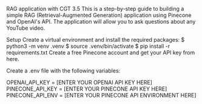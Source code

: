 RAG application with CGT 3.5
This is a step-by-step guide to building a simple RAG (Retrieval-Augmented Generation) application using Pinecone and OpenAI's API. The application will allow you to ask questions about any YouTube video.

Setup
Create a virtual environment and install the required packages:
$ python3 -m venv .venv
$ source .venv/bin/activate
$ pip install -r requirements.txt
Create a free Pinecone account and get your API key from here.

Create a .env file with the following variables:

OPENAI_API_KEY = [ENTER YOUR OPENAI API KEY HERE]
PINECONE_API_KEY = [ENTER YOUR PINECONE API KEY HERE]
PINECONE_API_ENV = [ENTER YOUR PINECONE API ENVIRONMENT HERE]